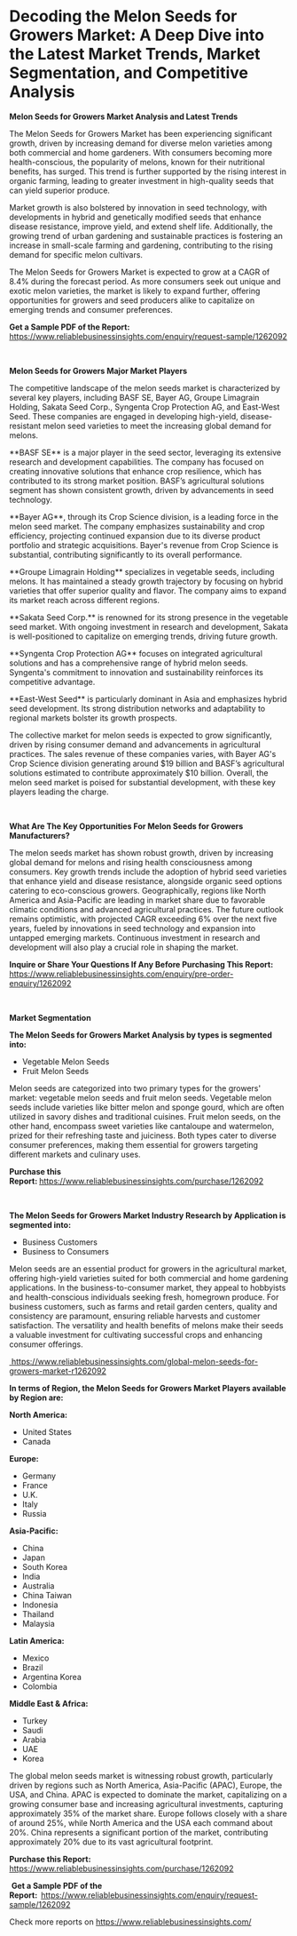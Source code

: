 <p><h1>Decoding the Melon Seeds for Growers Market: A Deep Dive into the Latest Market Trends, Market Segmentation, and Competitive Analysis</h1></p><p><strong>Melon Seeds for Growers Market Analysis and Latest Trends</strong></p>
<p><p>The Melon Seeds for Growers Market has been experiencing significant growth, driven by increasing demand for diverse melon varieties among both commercial and home gardeners. With consumers becoming more health-conscious, the popularity of melons, known for their nutritional benefits, has surged. This trend is further supported by the rising interest in organic farming, leading to greater investment in high-quality seeds that can yield superior produce.</p><p>Market growth is also bolstered by innovation in seed technology, with developments in hybrid and genetically modified seeds that enhance disease resistance, improve yield, and extend shelf life. Additionally, the growing trend of urban gardening and sustainable practices is fostering an increase in small-scale farming and gardening, contributing to the rising demand for specific melon cultivars.</p><p>The Melon Seeds for Growers Market is expected to grow at a CAGR of 8.4% during the forecast period. As more consumers seek out unique and exotic melon varieties, the market is likely to expand further, offering opportunities for growers and seed producers alike to capitalize on emerging trends and consumer preferences.</p></p>
<p><strong>Get a Sample PDF of the Report:&nbsp;</strong> <a href="https://www.reliablebusinessinsights.com/enquiry/request-sample/1262092?utm_campaign=1804&utm_medium=2&utm_source=Github&utm_content=ia&utm_term=01112024&utm_id=melon-seeds-for-growers">https://www.reliablebusinessinsights.com/enquiry/request-sample/1262092</a></p>
<p>&nbsp;</p>
<p><strong>Melon Seeds for Growers Major Market Players</strong></p>
<p><p>The competitive landscape of the melon seeds market is characterized by several key players, including BASF SE, Bayer AG, Groupe Limagrain Holding, Sakata Seed Corp., Syngenta Crop Protection AG, and East-West Seed. These companies are engaged in developing high-yield, disease-resistant melon seed varieties to meet the increasing global demand for melons.</p><p>**BASF SE** is a major player in the seed sector, leveraging its extensive research and development capabilities. The company has focused on creating innovative solutions that enhance crop resilience, which has contributed to its strong market position. BASF’s agricultural solutions segment has shown consistent growth, driven by advancements in seed technology.</p><p>**Bayer AG**, through its Crop Science division, is a leading force in the melon seed market. The company emphasizes sustainability and crop efficiency, projecting continued expansion due to its diverse product portfolio and strategic acquisitions. Bayer's revenue from Crop Science is substantial, contributing significantly to its overall performance.</p><p>**Groupe Limagrain Holding** specializes in vegetable seeds, including melons. It has maintained a steady growth trajectory by focusing on hybrid varieties that offer superior quality and flavor. The company aims to expand its market reach across different regions.</p><p>**Sakata Seed Corp.** is renowned for its strong presence in the vegetable seed market. With ongoing investment in research and development, Sakata is well-positioned to capitalize on emerging trends, driving future growth.</p><p>**Syngenta Crop Protection AG** focuses on integrated agricultural solutions and has a comprehensive range of hybrid melon seeds. Syngenta's commitment to innovation and sustainability reinforces its competitive advantage.</p><p>**East-West Seed** is particularly dominant in Asia and emphasizes hybrid seed development. Its strong distribution networks and adaptability to regional markets bolster its growth prospects.</p><p>The collective market for melon seeds is expected to grow significantly, driven by rising consumer demand and advancements in agricultural practices. The sales revenue of these companies varies, with Bayer AG's Crop Science division generating around $19 billion and BASF’s agricultural solutions estimated to contribute approximately $10 billion. Overall, the melon seed market is poised for substantial development, with these key players leading the charge.</p></p>
<p>&nbsp;</p>
<p><strong>What Are The Key Opportunities For Melon Seeds for Growers Manufacturers?</strong></p>
<p><p>The melon seeds market has shown robust growth, driven by increasing global demand for melons and rising health consciousness among consumers. Key growth trends include the adoption of hybrid seed varieties that enhance yield and disease resistance, alongside organic seed options catering to eco-conscious growers. Geographically, regions like North America and Asia-Pacific are leading in market share due to favorable climatic conditions and advanced agricultural practices. The future outlook remains optimistic, with projected CAGR exceeding 6% over the next five years, fueled by innovations in seed technology and expansion into untapped emerging markets. Continuous investment in research and development will also play a crucial role in shaping the market.</p></p>
<p><strong>Inquire or Share Your Questions If Any Before Purchasing This Report:</strong> <a href="https://www.reliablebusinessinsights.com/enquiry/pre-order-enquiry/1262092?utm_campaign=1804&utm_medium=2&utm_source=Github&utm_content=ia&utm_term=01112024&utm_id=melon-seeds-for-growers">https://www.reliablebusinessinsights.com/enquiry/pre-order-enquiry/1262092</a></p>
<p>&nbsp;</p>
<p><strong>Market Segmentation</strong></p>
<p><strong>The Melon Seeds for Growers Market Analysis by types is segmented into:</strong></p>
<p><ul><li>Vegetable Melon Seeds</li><li>Fruit Melon Seeds</li></ul></p>
<p><p>Melon seeds are categorized into two primary types for the growers' market: vegetable melon seeds and fruit melon seeds. Vegetable melon seeds include varieties like bitter melon and sponge gourd, which are often utilized in savory dishes and traditional cuisines. Fruit melon seeds, on the other hand, encompass sweet varieties like cantaloupe and watermelon, prized for their refreshing taste and juiciness. Both types cater to diverse consumer preferences, making them essential for growers targeting different markets and culinary uses.</p></p>
<p><strong>Purchase this Report:&nbsp;</strong><a href="https://www.reliablebusinessinsights.com/purchase/1262092?utm_campaign=1804&utm_medium=2&utm_source=Github&utm_content=ia&utm_term=01112024&utm_id=melon-seeds-for-growers">https://www.reliablebusinessinsights.com/purchase/1262092</a></p>
<p>&nbsp;</p>
<p><strong>The Melon Seeds for Growers Market Industry Research by Application is segmented into:</strong></p>
<p><ul><li>Business Customers</li><li>Business to Consumers</li></ul></p>
<p><p>Melon seeds are an essential product for growers in the agricultural market, offering high-yield varieties suited for both commercial and home gardening applications. In the business-to-consumer market, they appeal to hobbyists and health-conscious individuals seeking fresh, homegrown produce. For business customers, such as farms and retail garden centers, quality and consistency are paramount, ensuring reliable harvests and customer satisfaction. The versatility and health benefits of melons make their seeds a valuable investment for cultivating successful crops and enhancing consumer offerings.</p></p>
<p><a href="https://www.reliablebusinessinsights.com/global-melon-seeds-for-growers-market-r1262092?utm_campaign=1804&utm_medium=2&utm_source=Github&utm_content=ia&utm_term=01112024&utm_id=melon-seeds-for-growers">&nbsp;https://www.reliablebusinessinsights.com/global-melon-seeds-for-growers-market-r1262092</a></p>
<p><strong>In terms of Region, the Melon Seeds for Growers Market Players available by Region are:</strong></p>
<p>
    <p> <strong> North America: </strong>
        <ul>
            <li>United States</li>
            <li>Canada</li>
        </ul>
        </p> 
    <p> <strong> Europe: </strong>
        <ul>
            <li>Germany</li>
            <li>France</li>
            <li>U.K.</li>
            <li>Italy</li>
            <li>Russia</li>
        </ul>
        </p> 
    <p> <strong> Asia-Pacific: </strong>
        <ul>
            <li>China</li>
            <li>Japan</li>
            <li>South Korea</li>
            <li>India</li>
            <li>Australia</li>
            <li>China Taiwan</li>
            <li>Indonesia</li>
            <li>Thailand</li>
            <li>Malaysia</li>
        </ul>
        </p> 
    <p> <strong> Latin America: </strong>
        <ul>
            <li>Mexico</li>
            <li>Brazil</li>
            <li>Argentina Korea</li>
            <li>Colombia</li>
        </ul>
        </p> 
    <p> <strong> Middle East & Africa: </strong>
        <ul>
            <li>Turkey</li>
            <li>Saudi</li>
            <li>Arabia</li>
            <li>UAE</li>
            <li>Korea</li>
        </ul>
    </p>
    </p>
<p><p>The global melon seeds market is witnessing robust growth, particularly driven by regions such as North America, Asia-Pacific (APAC), Europe, the USA, and China. APAC is expected to dominate the market, capitalizing on a growing consumer base and increasing agricultural investments, capturing approximately 35% of the market share. Europe follows closely with a share of around 25%, while North America and the USA each command about 20%. China represents a significant portion of the market, contributing approximately 20% due to its vast agricultural footprint.</p></p>
<p><strong>Purchase this Report: </strong><a href="https://www.reliablebusinessinsights.com/purchase/1262092?utm_campaign=1804&utm_medium=2&utm_source=Github&utm_content=ia&utm_term=01112024&utm_id=melon-seeds-for-growers">https://www.reliablebusinessinsights.com/purchase/1262092</a></p>
<p>&nbsp;<strong>Get a Sample PDF of the Report:&nbsp;&nbsp;</strong><a href="https://www.reliablebusinessinsights.com/enquiry/request-sample/1262092?utm_campaign=1804&utm_medium=2&utm_source=Github&utm_content=ia&utm_term=01112024&utm_id=melon-seeds-for-growers">https://www.reliablebusinessinsights.com/enquiry/request-sample/1262092</a></p>
<p><strong></strong></p>
<p>Check more reports on <a href="https://www.reliablebusinessinsights.com/?utm_campaign=1804&utm_medium=2&utm_source=Github&utm_content=ia&utm_term=01112024&utm_id=melon-seeds-for-growers">https://www.reliablebusinessinsights.com/</a></p>